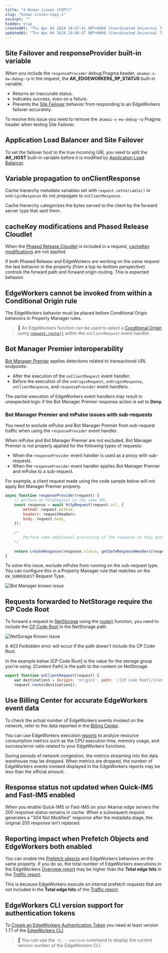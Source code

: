 ```yaml
---
title: "4 Known issues (COPY)"
slug: "known-issues-copy-1"
excerpt: ""
hidden: true
createdAt: "Thu Apr 04 2024 19:47:41 GMT+0000 (Coordinated Universal Time)"
updatedAt: "Thu Apr 04 2024 19:48:47 GMT+0000 (Coordinated Universal Time)"
---
```

## Site Failover and responseProvider built-in variable

When you include the `responseProvider` debug Pragma header, `akamai-x-ew-debug-rp` in the request, the **AK_EDGEWORKERS_RP_STATUS** built-in variable:

- Returns an inaccurate status. 
- Indicates success, even on a failure. 
- Prevents the [Site Failover](site-failover.md) behavior from responding to an EdgeWorkers failover accurately.

To resolve this issue you need to remove the `akamai-x-ew-debug-rp` Pragma header when testing Site Failover. 

## Application Load Balancer and Site Failover

To set the failover host to the true incoming URL you need to add the **AK_HOST** built-in variable before it is modified by [Application Load Balancer](https://techdocs.akamai.com/cloudlets/docs/gs-app-load-balancer-cloudlet). 

## Variable propagation to onClientResponse

Cache hierarchy metadata variables set with `request.setVariable()` in `onOriginResponse` do not propagate to `onClientResponse`.

Cache hierarchy categorizes the bytes served to the client by the forward server type that sent them. 

## cacheKey modifications and Phased Release Cloudlet

When the [Phased Release Cloudlet](https://techdocs.akamai.com/cloudlets/docs/what-is-phased-release) is included in a request, [cacheKey modifications](cachekey-object.md) are not applied.

If both Phased Release and EdgeWorkers are working on the same request the last behavior in the property (from a top-to-bottom perspective) controls the forward path and forward origin routing. This is expected behavior.

## EdgeWorkers cannot be invoked from within a Conditional Origin rule

The EdgeWorkers behavior must be placed before Conditional Origin behaviors in Property Manager rules.

> 📘 An EdgeWorkers function can be used to select a [Conditional Origin](https://techdocs.akamai.com/cloudlets/docs/about-conditional-origins) using [`request.route()`](request-object.md#route) within the `onClientRequest` event handler.

## Bot Manager Premier interoperability

[Bot Manager Premier](https://techdocs.akamai.com/native-app-traffic-protect-sdk/docs) applies detections related to transactional URL endpoints:

- After the execution of the `onClientRequest` event handler.
- Before the execution of the `onOriginRequest`, `onOriginResponse`, `onClientResponse`, and `responseProvider` event handlers.

The partial execution of EdgeWorkers event handlers may result in unexpected logic if the Bot Manager Premier response action is set to **Deny**.

### Bot Manager Premier and mPulse issues with sub-requests

You need to exclude mPulse and Bot Manager Premier from sub-request traffic when using the `responseProvider` event handler. 

When mPulse and Bot Manager Premier are not excluded, Bot Manager Premier is not properly applied for the following types of requests:

- When the `responseProvider` event handler is used as a proxy with sub-requests.
- When the `responseProvider` event handler applies Bot Manager Premier and mPulse to a sub-request.

For example, a client request made using the code sample below will not apply Bot Manager Premier properly.

```javascript
async function responseProvider(request) {
    // perform an httpRequest to the same URL
    const response = await httpRequest(request.url, {
        method: request.method,
        headers: requestHeaders,
        body: request.body,
    });
 
    /*
        Perform some additional processing of the response at this point and then return the modified response
    */
 
    return createResponse(response.status, getSafeResponseHeaders(response.getHeaders()), response.body);
}
```

To solve this issue, exclude mPulse from running on the sub-request type.  You can configure this in a Property Manager rule that matches on the `EW_SUBREQUEST` Request Type.

 <Frame>
  <img src="https://techdocs.akamai.com/edgeworkers/img/DisableMPulseOnSubrequest-v1.jpg" alt="Bot Manager known issue"/>
</Frame>

## Requests forwarded to NetStorage require the CP Code Root

To forward a request to [NetStorage](https://techdocs.akamai.com/netstorage/docs) using the [route()](request-object.md#route) function, you need to include the [CP Code Root](https://techdocs.akamai.com/netstorage/docs/create-an-upload-account#upload-directory-association) in the NetStorage path.

 <Frame>
  <img src="https://techdocs.akamai.com/edgeworkers/img/netStorageKnownIssue-v1.jpg" alt="NetSorage Known Issue"/>
</Frame>

A _403 Forbidden_ error will occur if the path doesn't include the CP Code Root.

In the example below [CP Code Root] is the value for the storage group you're using. [Content Path] is the path to the content on NetStorage.

```javascript
export function onClientRequest(request) {
    var destination1 = {origin: 'origin1', path: '/[CP Code Root]/[Content Path]'}
    request.route(destination1);
```

## Use Billing Center for accurate EdgeWorkers event data

To check the actual number of EdgeWorkers events invoked on the network, refer to the data reported in the [Billing Center](https://control.akamai.com/apps/billing/#/bills/your-bills).

You can use EdgeWorkers execution [reports](manage-report-data.md) to analyze resource consumption metrics such as the CPU execution time, memory usage, and success/error ratio related to your EdgeWorkers functions.

During periods of network congestion, the metrics streaming into the data warehouse may be dropped. When metrics are dropped, the number of EdgeWorkers events invoked displayed in the EdgeWorkers reports may be less than the official amount.

## Response status not updated when Quick-IMS and Fast-IMS enabled

When you enable Quick-IMS or Fast-IMS on your Akamai edge servers the 200 response status remains in cache. When a subsequent request generates a "304 Not Modified" response after the metadata stage, the original 200 response isn’t replaced.

## Reporting impact when Prefetch Objects and EdgeWorkers both enabled

You can enable the [Prefetch objects](https://techdocs.akamai.com/property-mgr/docs/prefetching) and EdgeWorkers behaviors on the same property. If you do so, the total number of EdgeWorkers executions in the EdgeWorkers [Overview report](overview-report.md) may be higher than the **Total edge hits** in the [Traffic report](https://techdocs.akamai.com/reporting/docs/traffic-rpts#traffic-report).

This is because EdgeWorkers execute on internal prefetch requests that are not included in the **Total edge hits** of the [Traffic report](https://techdocs.akamai.com/reporting/docs/traffic-rpts#traffic-report).

## EdgeWorkers CLI version support for authentication tokens

To [Create an EdgeWorkers Authentication Token](https://github.com/akamai/cli-edgeworkers#create-an-edgeworkers-authentication-token) you need at least version 1.7.1 of the [EdgeWorkers CLI](https://github.com/akamai/cli-edgeworkers).

> 📘 You can use the `-V, --version` command to display the current version number of the EdgeWorkers CLI.
